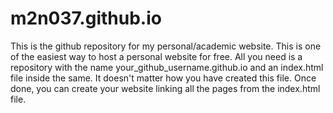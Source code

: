 m2n037.github.io
================

This is the github repository for my personal/academic website. This is one of the easiest way to host a personal website for free. All you need is a repository with the name your_github_username.github.io and an index.html file inside the same. It doesn't matter how you have created this file. Once done, you can create your website linking all the pages from the index.html file.
